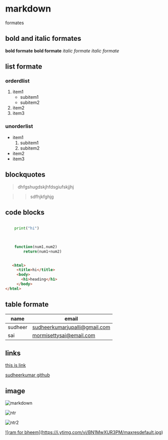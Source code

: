 # markdown
formates
## bold and italic formates
**bold formate** 
__bold formate__ 
*italic formate*
_italic formate_
## list formate
  ### orderdlist
  
   1. item1      
      * subitem1
      * subitem2         
   2. item2
   3. item3
  ### unorderlist
  
   * item1
        1. subitem1
        2. subitem2        
   * item2
   * item3
## blockquotes
   > dhfgshugdskjhfdsgiufskjjhj
   
   >> sdfhjkfghjg
## code blocks
```python

    print("hi")
    
```

```javascript
 
    function(num1,num2)
        return(num1+num2)
        
```     
```html 
   <html>
     <title>hi</title>
     <body>
       <h1>heading</h1>
     </body>
</html>
```
     
 ## table formate
     
| name | email |
| ---- | -------|
| sudheer | sudheerkumarjupalli@gmail.com |
| sai | mormisettysai@email.com |
## links
[this is link](http://www.github.com)

[sudheerkumar github](https://github.com/sudheerkumarjupalli/markdown/blob/main/README.md)
## image
![markdown](https://markdown-here.com/img/icon256.png)

![ntr](https://i.pinimg.com/originals/09/8e/9e/098e9e8073b86af474c9548bb847d547.jpg)

![ntr2](https://raw.githubusercontent.com/sudheerkumarjupalli/markdown/6b8b185c7527c082b321193f8324deb1842c2a30/EWTZnxRVAAAT43C.jpg)

[![ram for bheem]](https://youtu.be/BN1MwXUR3PM)(https://i.ytimg.com/vi/BN1MwXUR3PM/maxresdefault.jpg)
